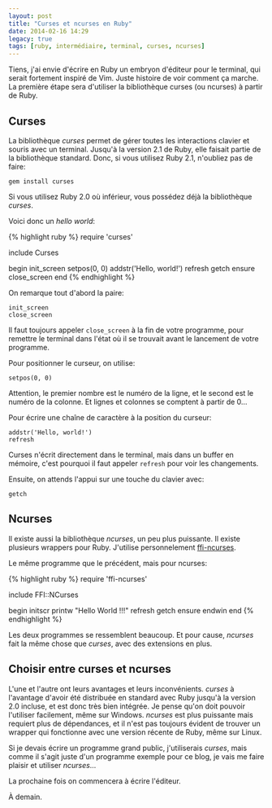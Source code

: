 ```yaml
---
layout: post
title: "Curses et ncurses en Ruby"
date: 2014-02-16 14:29
legacy: true
tags: [ruby, intermédiaire, terminal, curses, ncurses]
---
```




Tiens, j'ai envie d'écrire en Ruby un embryon d'éditeur pour le terminal, qui
serait fortement inspiré de Vim. Juste histoire de voir comment ça marche.
La première étape sera d'utiliser la bibliothèque curses (ou ncurses) à
partir de Ruby.

<!-- more -->

Curses
-------

La bibliothèque *curses* permet de gérer toutes les interactions
clavier et souris avec un terminal. Jusqu'à la version 2.1 de Ruby, elle
faisait partie de la bibliothèque standard. Donc, si vous utilisez
Ruby 2.1, n'oubliez pas de faire:

    gem install curses

Si vous utilisez Ruby 2.0 où inférieur, vous possédez déjà la bibliothèque
*curses*.

Voici donc un *hello world*:

{% highlight ruby %}
require 'curses'

include Curses

begin
  init_screen
  setpos(0, 0)
  addstr('Hello, world!')
  refresh
  getch
ensure
  close_screen
end
{% endhighlight %}

On remarque tout d'abord la paire:

    init_screen
    close_screen

Il faut toujours appeler `close_screen` à la fin de votre programme, pour
remettre le terminal dans l'état où il se trouvait avant le lancement de
votre programme.

Pour positionner le curseur, on utilise:

    setpos(0, 0)

Attention, le premier nombre est le numéro de la ligne, et le second est le
numéro de la colonne. Et lignes et colonnes se comptent à partir de 0…

Pour écrire une chaîne de caractère à la position du curseur:

    addstr('Hello, world!')
    refresh

Curses n'écrit directement dans le terminal, mais dans un buffer en mémoire,
c'est pourquoi il faut appeler `refresh` pour voir les changements.

Ensuite, on attends l'appui sur une touche du clavier avec:

    getch

Ncurses
--------

Il existe aussi la bibliothèque *ncurses*, un peu plus puissante. Il existe
plusieurs wrappers pour Ruby. J'utilise personnelement [ffi-ncurses](https://github.com/seanohalpin/ffi-ncurses).

Le même programme que le précédent, mais pour ncurses:

{% highlight ruby %}
require 'ffi-ncurses'

include FFI::NCurses

begin
  initscr
  printw "Hello World !!!"
  refresh
  getch
ensure
  endwin
end
{% endhighlight %}

Les deux programmes se ressemblent beaucoup. Et pour cause, *ncurses* fait
la même chose que *curses*, avec des extensions en plus.

Choisir entre curses et ncurses
-------------------------------

L'une et l'autre ont leurs avantages et leurs inconvénients. *curses* à
l'avantage d'avoir été distribuée en standard avec Ruby jusqu'à la version
2.0 incluse, et est donc très bien intégrée. Je pense qu'on doit pouvoir
l'utiliser facilement, même sur Windows. *ncurses* est plus puissante mais
requiert plus de dépendances, et il n'est pas toujours évident de trouver
un wrapper qui fonctionne avec une version récente de Ruby, même sur Linux.

Si je devais écrire un programme grand public, j'utiliserais *curses*, mais
comme il s'agit juste d'un programme exemple pour ce blog, je vais me faire
plaisir et utiliser *ncurses*…

La prochaine fois on commencera à écrire l'éditeur.



À demain.




